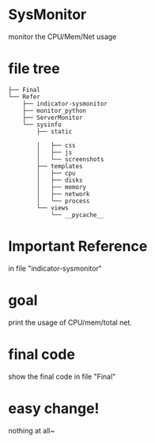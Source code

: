 # SysMonitor
monitor the CPU/Mem/Net usage

# file tree
```
├── Final
└── Refer
    ├── indicator-sysmonitor
    ├── monitor_python
    ├── ServerMonitor
    └── sysinfo
        ├── static

        │   ├── css
        │   ├── js
        │   └── screenshots
        ├── templates
        │   ├── cpu
        │   ├── disks
        │   ├── memory
        │   ├── network
        │   └── process
        └── views
            └── __pycache__
```

# Important Reference

in file "indicator-sysmonitor“

# goal

print the usage of CPU/mem/total net.

# final code

show the final code in file "Final"

# easy change!
nothing at all~
